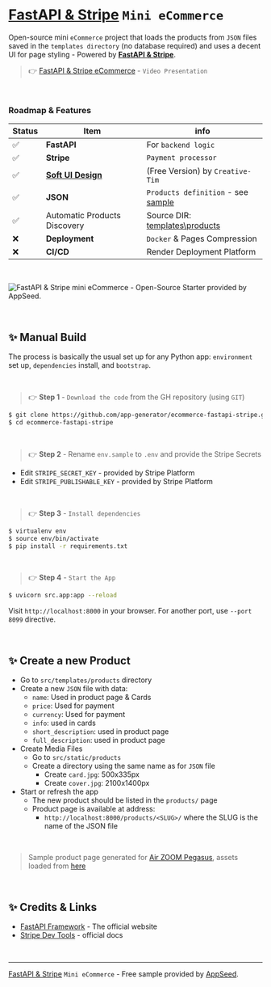 # [FastAPI & Stripe](https://blog.appseed.us/fastapi-stripe-free-ecommerce/) `Mini eCommerce`

Open-source mini `eCommerce` project that loads the products from `JSON` files saved in the `templates directory` (no database required) and uses a decent UI for page styling - Powered by **[FastAPI & Stripe](https://blog.appseed.us/fastapi-stripe-free-ecommerce/)**.
<br />

> 👉 [FastAPI & Stripe eCommerce](https://youtu.be/5kCE41duksk) - `Video Presentation`

<br />

### Roadmap & Features 

| Status | Item | info | 
| --- | --- | --- |
| ✅ | **FastAPI** | For `backend logic` |
| ✅ | **Stripe** | `Payment processor` |
| ✅ | **[Soft UI Design](https://www.creative-tim.com/product/soft-ui-design-system?AFFILIATE=128200)** | (Free Version) by `Creative-Tim` |
| ✅ | **JSON** | `Products definition` - see [sample](./src/templates/products/air-zoom-pegasus.json) |
| ✅ | Automatic Products Discovery | Source DIR: [templates\products](./src/templates/products) |
| ❌ | **Deployment** | `Docker` & Pages Compression |
| ❌ | **CI/CD** | Render Deployment Platform |

<br />

![FastAPI & Stripe mini eCommerce - Open-Source Starter provided by AppSeed.](https://user-images.githubusercontent.com/51070104/197350325-609fe951-fe54-4276-9380-9d403460a8d0.png)

<br />

## ✨ Manual Build

The process is basically the usual set up for any Python app: `environment` set up, `dependencies` install, and `bootstrap`. 

<br />

> 👉 **Step 1** - `Download the code` from the GH repository (using `GIT`) 

```bash
$ git clone https://github.com/app-generator/ecommerce-fastapi-stripe.git
$ cd ecommerce-fastapi-stripe
```

<br />

> 👉 **Step 2** - Rename `env.sample` to `.env` and provide the Stripe Secrets

- Edit `STRIPE_SECRET_KEY` - provided by Stripe Platform
- Edit `STRIPE_PUBLISHABLE_KEY` - provided by Stripe Platform

<br />

> 👉 **Step 3** - `Install dependencies`

```bash
$ virtualenv env
$ source env/bin/activate
$ pip install -r requirements.txt
```

<br />

> 👉 **Step 4** - `Start the App`

```bash
$ uvicorn src.app:app --reload
```

Visit `http://localhost:8000` in your browser. For another port, use `--port 8099` directive.

<br />

## ✨ Create a new Product

- Go to `src/templates/products` directory
- Create a new `JSON` file with data:
  - `name`: Used in product page & Cards
  - `price`: Used for payment
  - `currency`: Used for payment
  - `info`: used in cards 
  - `short_description`: used in product page
  - `full_description`: used in product page
- Create Media Files
  - Go to `src/static/products` 
  - Create a directory using the same name as for `JSON` file
    - Create `card.jpg`: 500x335px
    - Create `cover.jpg`: 2100x1400px
- Start or refresh the app
  - The new product should be listed in the `products/` page
  - Product page is available at address:
    - `http://localhost:8000/products/<SLUG>/` where the SLUG is the name of the JSON file 
  
<br />

> Sample product page generated for [Air ZOOM Pegasus](./src/templates/products/air-zoom-pegasus.json), assets loaded from [here](./src/static/products/air-zoom-pegasus)

<br />

## ✨ Credits & Links

- [FastAPI Framework](https://fastapi.tiangolo.com/) - The official website
- [Stripe Dev Tools](https://stripe.com/docs/development) - official docs

<br />

---
[FastAPI & Stripe](https://blog.appseed.us/fastapi-stripe-free-ecommerce/) `Mini eCommerce` - Free sample provided by [AppSeed](https://appseed.us).
